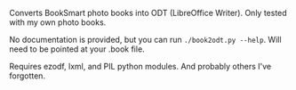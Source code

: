 Converts BookSmart photo books into ODT (LibreOffice Writer).  Only tested with my own photo books.

No documentation is provided, but you can run `./book2odt.py --help`.  Will need to be pointed at your .book file.

Requires ezodf, lxml, and PIL python modules.  And probably others I've forgotten.
